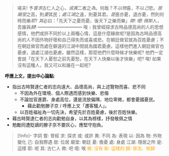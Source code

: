 > 嗟夫! 予*嘗求*古仁人之心，*或異*二者之*為*。何哉？不*以物*喜，不以*己*悲。*居廟堂*之高，則*憂*其民；*處江湖*之遠，則憂其君。*是*進亦憂，退亦憂，然則何時而樂*耶*? *其*必曰：「先天下之憂而憂，後天下之樂而樂」*歟*! *噫*! *微斯*人，吾誰與*歸*!
> ━━━━━━━━━━
> 唉﹗我曾經探求古時品德高尚的人的思想感情，他們或許不同於以上兩種心情，這是什麼緣故呢?是因為古時品德高尚的人不因外物好壞和自己得失而或喜或悲。在朝廷做官就為百姓憂慮；不在朝廷做官而處在僻遠的江湖中間就為國君憂慮。這樣他們進入朝廷做官也憂慮，退處江湖也憂慮。雖然這樣，那麼他們什麼時候才快樂呢? 他們一定會說「在天下人憂愁之前先憂愁，在天下人快樂以後才快樂」吧? 唉! 如果沒有這種人，我又可以和誰在一起呢?

**呼應上文，提出中心論點**:
- 指出古時賢達仁者的志向遠大、品德高尚，與上述覽物而喜、悲不同
	- 不因為外在環境、個人際遇而感到快樂、悲傷
	- 不論加官進爵、身處高位，還是流放偏隅、地位卑微，都會憂國憂民。
		- 藉此勸勉滕子京 / 呼應上文「遷客騷人」。
	- 以百姓福祉為一切先決，希望先於百姓憂慮，後於百姓快樂。
- 藉古時賢達仁者的志向勸勉自身，以其為榜樣，抒發敬佩之情
- 勉勵同遭貶謫的滕子京不要灰心，應堅守抱負。

> [!info]- 字詞
> 嘗: 曾經
> 求: 探求
> 或: 或許
> 異: 不同
> 為: 表現
> 以: 因為
> 物: 外物變化
> 己: 自我際遇
> 居: 位居
> 廟堂: 朝廷
> 憂: 擔憂
> 處: 身處
> 江湖: 隱居之所
> 是: 這樣
> 耶: 呢
> 其: 古仁人
> 歟: 吧
> 噫: 唉
> <span style="color: orange">微: 沒有</span>
> <span style="color: orange">斯: 這樣的</span>
> <span style="color: orange">歸: 效法、依歸</span>

